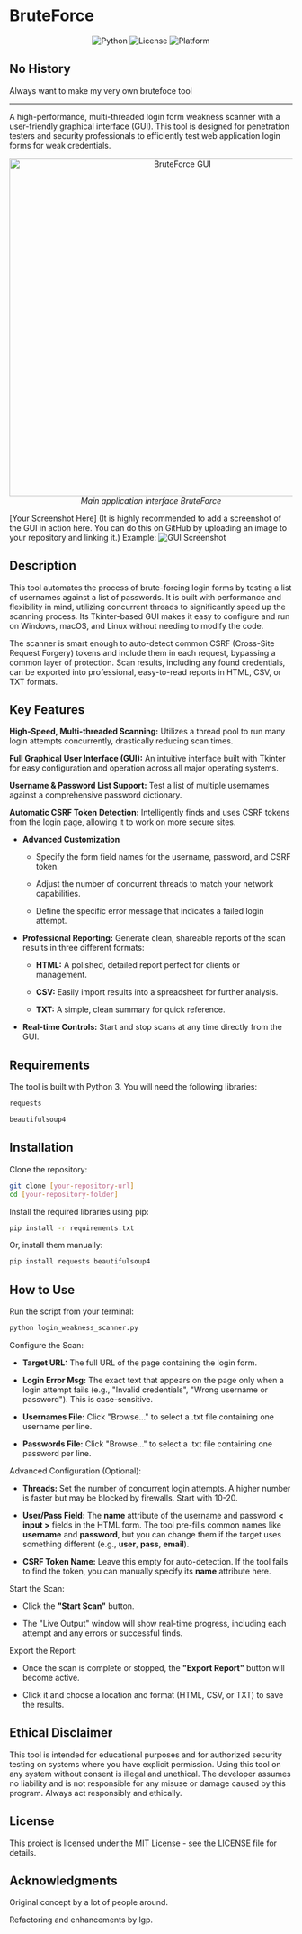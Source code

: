 # BruteForce
<div align="center">
  <img src="https://img.shields.io/badge/Python-3.8+-blue.svg" alt="Python">
  <img src="https://img.shields.io/badge/License-MIT-yellow.svg" alt="License">
  <img src="https://img.shields.io/badge/Platform-Windows%20%7C%20Linux%20%7C%20macOS-lightgrey.svg" alt="Platform">
</div>

## No History
Always want to make my very own brutefoce tool

-----

A high-performance, multi-threaded login form weakness scanner with a user-friendly graphical interface (GUI). This tool is designed for penetration testers and security professionals to efficiently test web application login forms for weak credentials.

<p align="center">
  <img src="Screenshot1.png" alt="BruteForce GUI" width="600">
  <br>
  <i>Main application interface</i>
  <em>BruteForce</em>
</p>




[Your Screenshot Here]
(It is highly recommended to add a screenshot of the GUI in action here. You can do this on GitHub by uploading an image to your repository and linking it.)
Example: ![GUI Screenshot](scanner_gui.png)

## Description
This tool automates the process of brute-forcing login forms by testing a list of usernames against a list of passwords. It is built with performance and flexibility in mind, utilizing concurrent threads to significantly speed up the scanning process. Its Tkinter-based GUI makes it easy to configure and run on Windows, macOS, and Linux without needing to modify the code.

The scanner is smart enough to auto-detect common CSRF (Cross-Site Request Forgery) tokens and include them in each request, bypassing a common layer of protection. Scan results, including any found credentials, can be exported into professional, easy-to-read reports in HTML, CSV, or TXT formats.

## Key Features
**High-Speed, Multi-threaded Scanning:** Utilizes a thread pool to run many login attempts concurrently, drastically reducing scan times.

**Full Graphical User Interface (GUI):** An intuitive interface built with Tkinter for easy configuration and operation across all major operating systems.

**Username & Password List Support:** Test a list of multiple usernames against a comprehensive password dictionary.

**Automatic CSRF Token Detection:** Intelligently finds and uses CSRF tokens from the login page, allowing it to work on more secure sites.

- **Advanced Customization**
  - Specify the form field names for the username, password, and CSRF token.

  - Adjust the number of concurrent threads to match your network capabilities.

  - Define the specific error message that indicates a failed login attempt.

- **Professional Reporting:** Generate clean, shareable reports of the scan results in three different formats:

  - **HTML:** A polished, detailed report perfect for clients or management.

  - **CSV:** Easily import results into a spreadsheet for further analysis.

  - **TXT:** A simple, clean summary for quick reference.

- **Real-time Controls:** Start and stop scans at any time directly from the GUI.

## Requirements
The tool is built with Python 3. You will need the following libraries:
```bash
requests
```
```bash
beautifulsoup4
```
## Installation
Clone the repository:
```bash
git clone [your-repository-url]
cd [your-repository-folder]
```
Install the required libraries using pip:
```bash
pip install -r requirements.txt
```
 Or, install them manually:
```bash
pip install requests beautifulsoup4
```

## How to Use
Run the script from your terminal:
```bash
python login_weakness_scanner.py
```
Configure the Scan:

  - **Target URL:** The full URL of the page containing the login form.

  - **Login Error Msg:** The exact text that appears on the page only when a login attempt fails (e.g., "Invalid credentials", "Wrong username or password"). This is case-sensitive.

  - **Usernames File:** Click "Browse..." to select a .txt file containing one username per line.

  - **Passwords File:** Click "Browse..." to select a .txt file containing one password per line.

Advanced Configuration (Optional):

- **Threads:** Set the number of concurrent login attempts. A higher number is faster but may be blocked by firewalls. Start with 10-20.

- **User/Pass Field:** The **name** attribute of the username and password **< input >** fields in the HTML form. The tool pre-fills common names like **username** and **password**, but you can change them if the target uses something different (e.g., **user**, **pass**, **email**).

- **CSRF Token Name:** Leave this empty for auto-detection. If the tool fails to find the token, you can manually specify its **name** attribute here.

Start the Scan:

-  Click the **"Start Scan"** button.

-  The "Live Output" window will show real-time progress, including each attempt and any errors or successful finds.

Export the Report:

-  Once the scan is complete or stopped, the **"Export Report"** button will become active.

-  Click it and choose a location and format (HTML, CSV, or TXT) to save the results.

## Ethical Disclaimer
This tool is intended for educational purposes and for authorized security testing on systems where you have explicit permission. Using this tool on any system without consent is illegal and unethical. The developer assumes no liability and is not responsible for any misuse or damage caused by this program. Always act responsibly and ethically.

## License
This project is licensed under the MIT License - see the LICENSE file for details.

## Acknowledgments
Original concept by a lot of people around.

Refactoring and enhancements by lgp.
